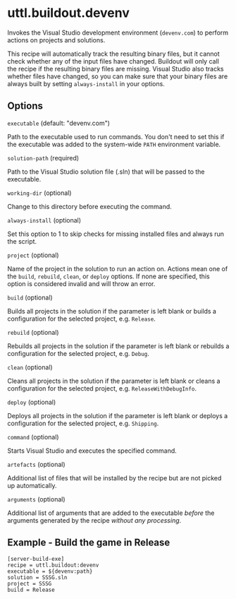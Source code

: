 # uttl.buildout.devenv

Invokes the Visual Studio development environment (`devenv.com`) to perform actions on projects and solutions.

This recipe will automatically track the resulting binary files, but it cannot check whether any of the input files have changed. Buildout will only call the recipe if the resulting binary files are missing. Visual Studio also tracks whether files have changed, so you can make sure that your binary files are always built by setting `always-install` in your options.

## Options

`executable` (default: "devenv.com")

Path to the executable used to run commands. You don't need to set this if the executable was added to the system-wide `PATH` environment variable.

`solution-path` (required)

Path to the Visual Studio solution file (.sln) that will be passed to the executable.

`working-dir` (optional)

Change to this directory before executing the command.

`always-install` (optional)

Set this option to 1 to skip checks for missing installed files and always run the script.

`project` (optional)

Name of the project in the solution to run an action on. Actions mean one of the `build`, `rebuild`, `clean`, or `deploy` options. If none are specified, this option is considered invalid and will throw an error.

`build` (optional)

Builds all projects in the solution if the parameter is left blank or builds a configuration for the selected project, e.g. `Release`.

`rebuild` (optional)

Rebuilds all projects in the solution if the parameter is left blank or rebuilds a configuration for the selected project, e.g. `Debug`.

`clean` (optional)

Cleans all projects in the solution if the parameter is left blank or cleans a configuration for the selected project, e.g. `ReleaseWithDebugInfo`.

`deploy` (optional)

Deploys all projects in  the solution if the parameter is left blank or deploys a configuration for the selected project, e.g. `Shipping`.

`command` (optional)

Starts Visual Studio and executes the specified command.

`artefacts` (optional)

Additional list of files that will be installed by the recipe but are not picked up automatically.

`arguments` (optional)

Additional list of arguments that are added to the executable _before_ the arguments generated by the recipe _without any processing_.

## Example - Build the game in Release

	[server-build-exe]
	recipe = uttl.buildout:devenv
	executable = ${devenv:path}
	solution = SSSG.sln
	project = SSSG
	build = Release